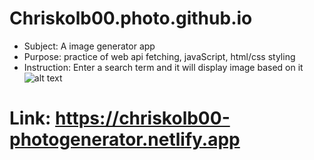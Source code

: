 # Chriskolb00.photo.github.io
* Subject: A image generator app
* Purpose: practice of web api fetching, javaScript, html/css styling
* Instruction: Enter a search term and it will display image based on it
![alt text](https://github.com/chriskolb00/Chriskolb00.photo.github.io/blob/master/images/display.jpg?raw=true)
# Link: https://chriskolb00-photogenerator.netlify.app
